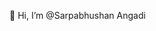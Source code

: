 👋 Hi, I’m @Sarpabhushan Angadi


<!---
Sarpabhushanangadi/Sarpabhushanangadi is a ✨ special ✨ repository because its `README.md` (this file) appears on your GitHub profile.
You can click the Preview link to take a look at your changes.
--->
